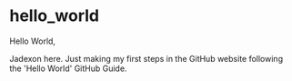 # hello_world

Hello World,

Jadexon here.
Just making my first steps in the GitHub website
following the 'Hello World' GitHub Guide.
